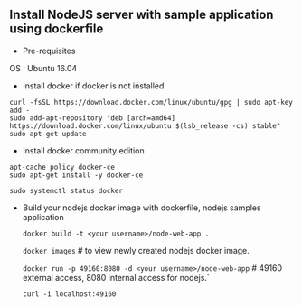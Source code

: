 
## Install NodeJS server with sample application using dockerfile #


- Pre-requisites 

OS : Ubuntu 16.04

- Install docker if docker is not installed. 

 `curl -fsSL https://download.docker.com/linux/ubuntu/gpg | sudo apt-key add -` <br />
 `sudo add-apt-repository "deb [arch=amd64] https://download.docker.com/linux/ubuntu $(lsb_release -cs) stable"`<br />
 `sudo apt-get update`

- Install docker community edition

 `apt-cache policy docker-ce` <br />
 `sudo apt-get install -y docker-ce` <br />

 `sudo systemctl status docker`

- Build your nodejs docker image with dockerfile, nodejs samples application 

  `docker build -t <your username>/node-web-app .` <br />

  `docker images`     # to view newly created nodejs docker image.  <br />
  
  `docker run -p 49160:8080 -d <your username>/node-web-app`    # 49160 external access, 8080 internal access for nodejs.` <br />
  
  `curl -i localhost:49160`

